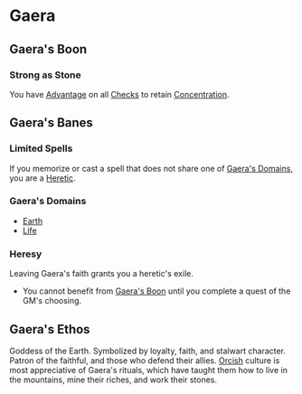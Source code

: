 # Gaera
## Gaera's Boon
### Strong as Stone
You have [Advantage](../../../../Game%20Procedures/Dice%20Rolls/Advantage.md) on all [Checks](../../../../Game%20Procedures/Check.md) to retain [Concentration](../../Concentration.md).
## Gaera's Banes
### Limited Spells
If you memorize or cast a spell that does not share one of [Gaera's Domains](#Gaera's%20Domains), you are a [Heretic](#Heresy).
### Gaera's Domains
- [Earth](../../Spell%20Domains/Earth.md)
- [Life](../../Spell%20Domains/Life.md)
### Heresy
Leaving Gaera's faith grants you a heretic's exile.
- You cannot benefit from [Gaera's Boon](#Gaera's%20Boon) until you complete a quest of the GM's choosing.
## Gaera's Ethos
Goddess of the Earth. Symbolized by loyalty, faith, and stalwart character. Patron of the faithful, and those who defend their allies. [Orcish](../../../../Player%20Characters/Ancenstries/Elf.md#Deep%20Elf%20(Orc)%20[Ancestry](../../../Player%20Characters/Ancenstries/Ancestry.md)) culture is most appreciative of Gaera's rituals, which have taught them how to live in the mountains, mine their riches, and work their stones.